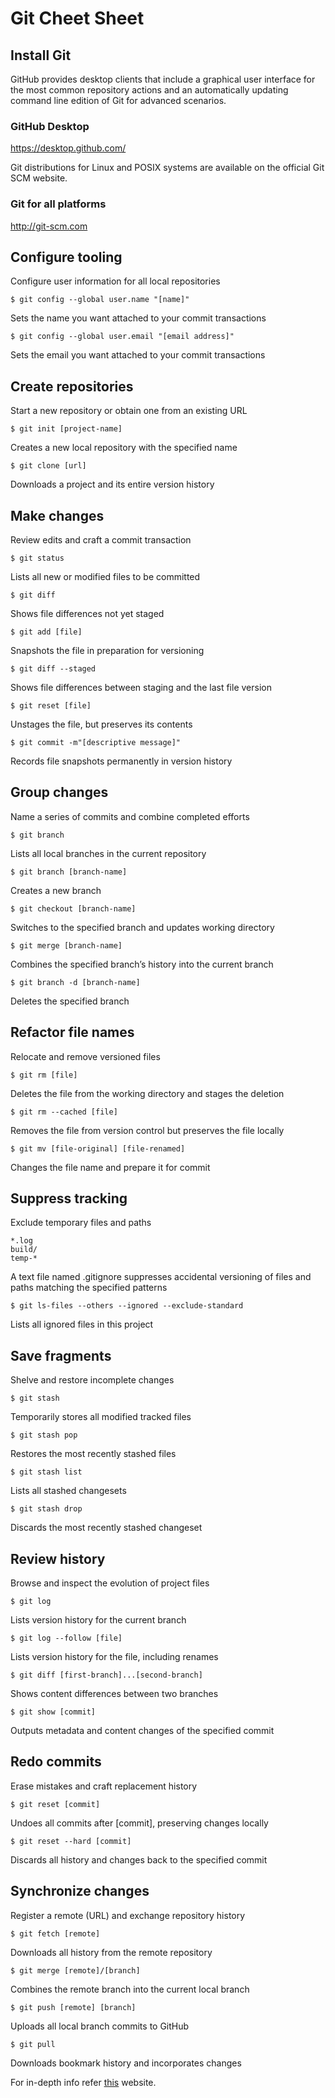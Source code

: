 
# Git Cheet Sheet

## Install Git
GitHub provides desktop clients that include a graphical user interface for the most common repository actions and an automatically updating command line edition of Git for advanced scenarios.

### GitHub Desktop
https://desktop.github.com/

Git distributions for Linux and POSIX systems are available on the official Git SCM website.

### Git for all platforms
http://git-scm.com

## Configure tooling
Configure user information for all local repositories

`$ git config --global user.name "[name]"`

Sets the name you want attached to your commit transactions

`$ git config --global user.email "[email address]"`

Sets the email you want attached to your commit transactions

## Create repositories
Start a new repository or obtain one from an existing URL

`$ git init [project-name]`

Creates a new local repository with the specified name

`$ git clone [url]`

Downloads a project and its entire version history

## Make changes
Review edits and craft a commit transaction

`$ git status`

Lists all new or modified files to be committed

`$ git diff`

Shows file differences not yet staged

`$ git add [file]`

Snapshots the file in preparation for versioning

`$ git diff --staged`

Shows file differences between staging and the last file version

`$ git reset [file]`

Unstages the file, but preserves its contents

`$ git commit -m"[descriptive message]"`

Records file snapshots permanently in version history

## Group changes
Name a series of commits and combine completed efforts

`$ git branch`

Lists all local branches in the current repository

`$ git branch [branch-name]`

Creates a new branch

`$ git checkout [branch-name]`

Switches to the specified branch and updates working directory

`$ git merge [branch-name]`

Combines the specified branch’s history into the current branch

`$ git branch -d [branch-name]`

Deletes the specified branch

## Refactor file names
Relocate and remove versioned files

`$ git rm [file]`

Deletes the file from the working directory and stages the deletion

`$ git rm --cached [file]`

Removes the file from version control but preserves the file locally

`$ git mv [file-original] [file-renamed]`

Changes the file name and prepare it for commit

## Suppress tracking
Exclude temporary files and paths

```
*.log
build/
temp-*
```
A text file named .gitignore suppresses accidental versioning of files and paths matching the specified patterns

`$ git ls-files --others --ignored --exclude-standard`

Lists all ignored files in this project

## Save fragments
Shelve and restore incomplete changes

`$ git stash`

Temporarily stores all modified tracked files

`$ git stash pop`

Restores the most recently stashed files

`$ git stash list`

Lists all stashed changesets

`$ git stash drop`

Discards the most recently stashed changeset

## Review history
Browse and inspect the evolution of project files

`$ git log`

Lists version history for the current branch

`$ git log --follow [file]`

Lists version history for the file, including renames

`$ git diff [first-branch]...[second-branch]`

Shows content differences between two branches

`$ git show [commit]`

Outputs metadata and content changes of the specified commit

## Redo commits
Erase mistakes and craft replacement history

`$ git reset [commit]`

Undoes all commits after [commit], preserving changes locally

`$ git reset --hard [commit]`

Discards all history and changes back to the specified commit

## Synchronize changes
Register a remote (URL) and exchange repository history

`$ git fetch [remote]`

Downloads all history from the remote repository

`$ git merge [remote]/[branch]`

Combines the remote branch into the current local branch

`$ git push [remote] [branch]`

Uploads all local branch commits to GitHub

`$ git pull`

Downloads bookmark history and incorporates changes

For in-depth info refer <a href="https://roadmap.sh/git-github" target="_blank">this</a> website.

